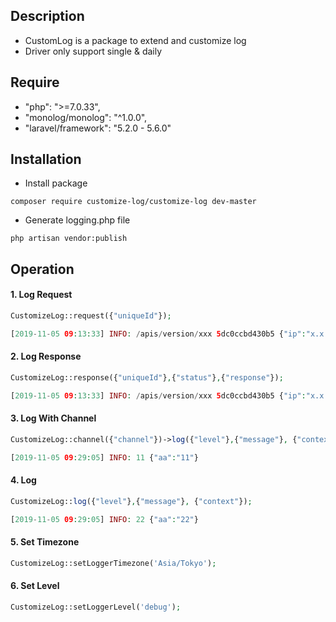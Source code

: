 ## Description
* CustomLog is a package to extend and customize log
* Driver only support single & daily

## Require
* "php": ">=7.0.33",
* "monolog/monolog": "^1.0.0",
* "laravel/framework": "5.2.0 - 5.6.0"

## Installation
* Install package
```
composer require customize-log/customize-log dev-master
```
* Generate logging.php file
```
php artisan vendor:publish
```
## Operation
#### 1. Log Request
```php
CustomizeLog::request({"uniqueId"});

[2019-11-05 09:13:33] INFO: /apis/version/xxx 5dc0ccbd430b5 {"ip":"x.x.x.x","request":{""}} 

```
#### 2. Log Response
```php
CustomizeLog::response({"uniqueId"},{"status"},{"response"});

[2019-11-05 09:13:33] INFO: /apis/version/xxx 5dc0ccbd430b5 {"ip":"x.x.x.x","status":true,"response":""} 
```
#### 3. Log With Channel
```php
CustomizeLog::channel({"channel"})->log({"level"},{"message"}, {"context"});

[2019-11-05 09:29:05] INFO: 11 {"aa":"11"} 
```
#### 4. Log
```php
CustomizeLog::log({"level"},{"message"}, {"context"});

[2019-11-05 09:29:05] INFO: 22 {"aa":"22"} 
```

#### 5. Set Timezone
```php
CustomizeLog::setLoggerTimezone('Asia/Tokyo');
```

#### 6. Set Level
```php
CustomizeLog::setLoggerLevel('debug');
```
